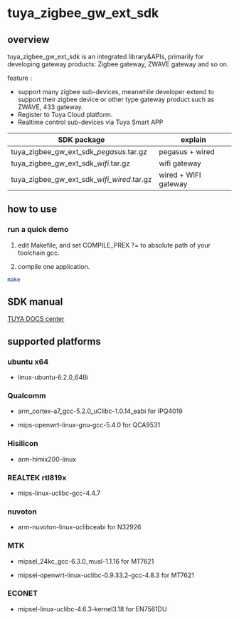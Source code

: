 # tuya_zigbee_gw_ext_sdk

## overview

tuya_zigbee_gw_ext_sdk is an integrated library&APIs, primarily for developing gateway products: Zigbee gateway, ZWAVE gateway and so on.


feature :

* support many zigbee sub-devices, meanwhile developer extend to support their zigbee device or other type gateway product such as ZWAVE, 433 gateway.
* Register to Tuya Cloud platform.
* Realtime control sub-devices via Tuya Smart APP

| SDK package     |  explain        |
|---------------|-----------------------|
|tuya_zigbee_gw_ext_sdk_<version>_pegasus_<toolchain name>.tar.gz | pegasus + wired  |
|tuya_zigbee_gw_ext_sdk_<version>_wifi_<toolchain name>.tar.gz  | wifi gateway |
|tuya_zigbee_gw_ext_sdk_<version>_wifi_wired_<toolchain name>.tar.gz | wired + WIFI gateway |

## how to use

### run a quick demo

1) edit Makefile, and set COMPILE_PREX ?= to absolute path of your toolchain gcc.

2) compile one application.

```bash
make
```
## SDK manual 

[TUYA DOCS center](https://docs.tuya.com/zh/iot/device-development/access-mode-product-solution/product-solutiongateway/linux-sdk-solution-gateway/tuya-zigbee-gateway-extend-sdk-users-manual)

## supported platforms

### ubuntu x64

* linux-ubuntu-6.2.0_64Bi

### Qualcomm


* arm_cortex-a7_gcc-5.2.0_uClibc-1.0.14_eabi for IPQ4019

* mips-openwrt-linux-gnu-gcc-5.4.0 for QCA9531

### Hisilicon

* arm-himix200-linux

### REALTEK rtl819x

* mips-linux-uclibc-gcc-4.4.7

### nuvoton

* arm-nuvoton-linux-uclibceabi for N32926

### MTK

* mipsel_24kc_gcc-6.3.0_musl-1.1.16 for MT7621 

* mipsel-openwrt-linux-uclibc-0.9.33.2-gcc-4.8.3 for MT7621


### ECONET

* mipsel-linux-uclibc-4.6.3-kernel3.18 for EN7561DU



